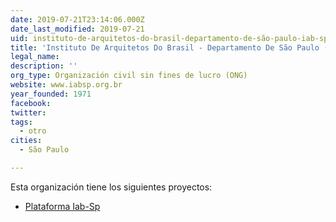 ```yaml
---
date: 2019-07-21T23:14:06.000Z
date_last_modified: 2019-07-21
uid: instituto-de-arquitetos-do-brasil-departamento-de-são-paulo-iab-sp
title: 'Instituto De Arquitetos Do Brasil - Departamento De São Paulo (Iab-Sp)'
legal_name: 
description: ''
org_type: Organización civil sin fines de lucro (ONG)
website: www.iabsp.org.br
year_founded: 1971
facebook: 
twitter: 
tags:
  - otro
cities: 
  - São Paulo

---
```


Esta organización tiene los siguientes proyectos:

- [Plataforma Iab-Sp](/proyectos/plataforma-iab-sp)
